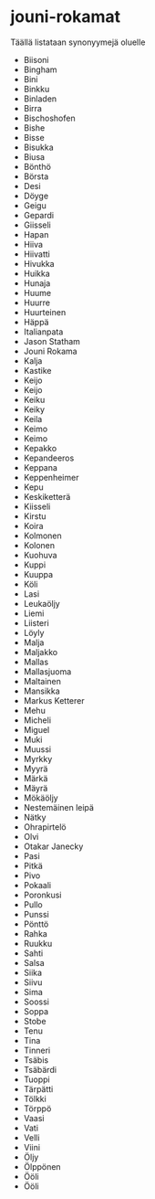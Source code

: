 # jouni-rokamat
Täällä listataan synonyymejä oluelle

- Biisoni
- Bingham
- Bini
- Binkku
- Binladen
- Birra
- Bischoshofen
- Bishe
- Bisse
- Bisukka
- Biusa
- Bönthö
- Börsta
- Desi
- Döyge
- Geigu
- Gepardi
- Giisseli
- Hapan
- Hiiva
- Hiivatti
- Hivukka
- Huikka
- Hunaja
- Huume
- Huurre
- Huurteinen
- Häppä
- Italianpata
- Jason Statham
- Jouni Rokama
- Kalja
- Kastike
- Keijo
- Keijo
- Keiku
- Keiky
- Keila
- Keimo
- Keimo
- Kepakko
- Kepandeeros
- Keppana
- Keppenheimer
- Kepu
- Keskiketterä
- Kiisseli
- Kirstu
- Koira
- Kolmonen
- Kolonen
- Kuohuva
- Kuppi
- Kuuppa
- Köli
- Lasi
- Leukaöljy
- Liemi
- Liisteri
- Löyly
- Malja
- Maljakko
- Mallas
- Mallasjuoma
- Maltainen
- Mansikka
- Markus Ketterer
- Mehu
- Micheli
- Miguel
- Muki
- Muussi
- Myrkky
- Myyrä
- Märkä
- Mäyrä
- Mökäöljy
- Nestemäinen leipä
- Nätky
- Ohrapirtelö
- Olvi
- Otakar Janecky
- Pasi
- Pitkä
- Pivo
- Pokaali
- Poronkusi
- Pullo
- Punssi
- Pönttö
- Rahka
- Ruukku
- Sahti
- Salsa
- Siika
- Siivu
- Sima
- Soossi
- Soppa
- Stobe
- Tenu
- Tina
- Tinneri
- Tsäbis
- Tsäbärdi
- Tuoppi
- Tärpätti
- Tölkki
- Törppö
- Vaasi
- Vati
- Velli
- Viini
- Öljy
- Ölppönen
- Ööli
- Ööli
